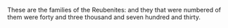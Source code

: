 These are the families of the Reubenites: and they that were numbered of them were forty and three thousand and seven hundred and thirty.
